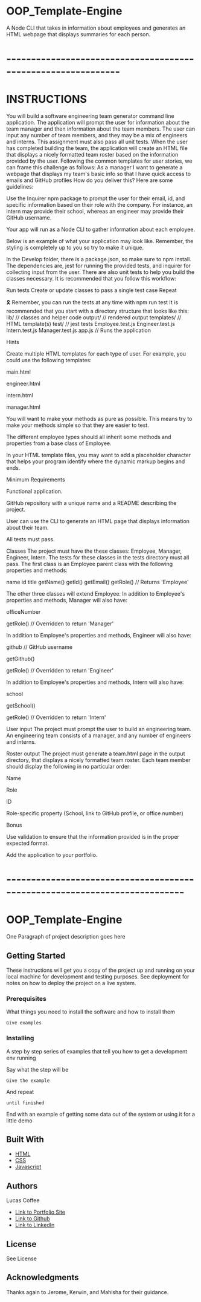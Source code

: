 # OOP_Template-Engine

A Node CLI that takes in information about employees and generates an HTML webpage that displays summaries for each person.


# -------------------------------------------------------------
# INSTRUCTIONS
You will build a software engineering team generator command line application. The application will prompt the user for information about the team manager and then information about the team members. The user can input any number of team members, and they may be a mix of engineers and interns. This assignment must also pass all unit tests. When the user has completed building the team, the application will create an HTML file that displays a nicely formatted team roster based on the information provided by the user. Following the common templates for user stories, we can frame this challenge as follows:
As a manager
I want to generate a webpage that displays my team's basic info
so that I have quick access to emails and GitHub profiles
How do you deliver this? Here are some guidelines:


Use the Inquirer npm package to prompt the user for their email, id, and specific information based on their role with the company. For instance, an intern may provide their school, whereas an engineer may provide their GitHub username.


Your app will run as a Node CLI to gather information about each employee.


Below is an example of what your application may look like. Remember, the styling is completely up to you so try to make it unique.

In the Develop folder, there is a package.json, so make sure to npm install.
The dependencies are, jest for running the provided tests, and inquirer for collecting input from the user.
There are also unit tests to help you build the classes necessary.
It is recommended that you follow this workflow:

Run tests
Create or update classes to pass a single test case
Repeat

🎗 Remember, you can run the tests at any time with npm run test
It is recommended that you start with a directory structure that looks like this:
lib/           // classes and helper code
output/        // rendered output
templates/     // HTML template(s)
test/          // jest tests
  Employee.test.js
  Engineer.test.js
  Intern.test.js
  Manager.test.js
app.js         // Runs the application

Hints


Create multiple HTML templates for each type of user. For example, you could use the following templates:


main.html


engineer.html


intern.html


manager.html


You will want to make your methods as pure as possible. This means try to make your methods simple so that they are easier to test.


The different employee types should all inherit some methods and properties from a base class of Employee.


In your HTML template files, you may want to add a placeholder character that helps your program identify where the dynamic markup begins and ends.



Minimum Requirements


Functional application.


GitHub repository with a unique name and a README describing the project.


User can use the CLI to generate an HTML page that displays information about their team.


All tests must pass.



Classes
The project must have the these classes: Employee, Manager, Engineer,
Intern. The tests for these classes in the tests directory must all pass.
The first class is an Employee parent class with the following properties and
methods:

name
id
title
getName()
getId()
getEmail()
getRole() // Returns 'Employee'

The other three classes will extend Employee.
In addition to Employee's properties and methods, Manager will also have:


officeNumber


getRole() // Overridden to return 'Manager'


In addition to Employee's properties and methods, Engineer will also have:


github  // GitHub username


getGithub()


getRole() // Overridden to return 'Engineer'


In addition to Employee's properties and methods, Intern will also have:


school


getSchool()


getRole() // Overridden to return 'Intern'



User input
The project must prompt the user to build an engineering team. An engineering
team consists of a manager, and any number of engineers and interns.

Roster output
The project must generate a team.html page in the output directory, that displays a nicely formatted team roster. Each team member should display the following in no particular order:


Name


Role


ID


Role-specific property (School, link to GitHub profile, or office number)



Bonus


Use validation to ensure that the information provided is in the proper expected format.


Add the application to your portfolio.

# --------------------------------------------------------------------------
# OOP_Template-Engine
One Paragraph of project description goes here

## Getting Started
These instructions will get you a copy of the project up and running on your local machine for development and testing purposes. See deployment for notes on how to deploy the project on a live system.

### Prerequisites
What things you need to install the software and how to install them

```
Give examples
```

### Installing
A step by step series of examples that tell you how to get a development env running

Say what the step will be

```
Give the example
```

And repeat

```
until finished
```

End with an example of getting some data out of the system or using it for a little demo


## Built With
* [HTML](https://developer.mozilla.org/en-US/docs/Web/HTML)
* [CSS](https://developer.mozilla.org/en-US/docs/Web/CSS)
* [Javascript](https://developer.mozilla.org/en-US/docs/Web/JavaScript)

## Authors
Lucas Coffee
- [Link to Portfolio Site](https://kalashnikoffee.github.io/responsive-bio/)
- [Link to Github](https://github.com/kalashnikoffee)
- [Link to LinkedIn](https://www.linkedin.com/in/lucas-coffee-08853719/)

## License
See License

## Acknowledgments
Thanks again to Jerome, Kerwin, and Mahisha for their guidance.
